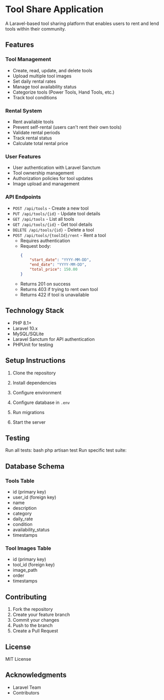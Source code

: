 # Tool Share Application

A Laravel-based tool sharing platform that enables users to rent and lend tools within their community.

## Features

### Tool Management
- Create, read, update, and delete tools
- Upload multiple tool images
- Set daily rental rates
- Manage tool availability status
- Categorize tools (Power Tools, Hand Tools, etc.)
- Track tool conditions

### Rental System
- Rent available tools
- Prevent self-rental (users can't rent their own tools)
- Validate rental periods
- Track rental status
- Calculate total rental price

### User Features
- User authentication with Laravel Sanctum
- Tool ownership management
- Authorization policies for tool updates
- Image upload and management

### API Endpoints
- `POST /api/tools` - Create a new tool
- `PUT /api/tools/{id}` - Update tool details
- `GET /api/tools` - List all tools
- `GET /api/tools/{id}` - Get tool details
- `DELETE /api/tools/{id}` - Delete a tool
- `POST /api/tools/{toolId}/rent` - Rent a tool
  - Requires authentication
  - Request body:
    ```json
    {
        "start_date": "YYYY-MM-DD",
        "end_date": "YYYY-MM-DD",
        "total_price": 150.00
    }
    ```
  - Returns 201 on success
  - Returns 403 if trying to rent own tool
  - Returns 422 if tool is unavailable

## Technology Stack
- PHP 8.1+
- Laravel 10.x
- MySQL/SQLite
- Laravel Sanctum for API authentication
- PHPUnit for testing
## Setup Instructions

1. Clone the repository

2. Install dependencies
3. Configure environment

4. Configure database in `.env`

5. Run migrations

6. Start the server

## Testing

Run all tests:
bash
php artisan test
Run specific test suite:


## Database Schema

### Tools Table
- id (primary key)
- user_id (foreign key)
- name
- description
- category
- daily_rate
- condition
- availability_status
- timestamps

### Tool Images Table
- id (primary key)
- tool_id (foreign key)
- image_path
- order
- timestamps

## Contributing
1. Fork the repository
2. Create your feature branch
3. Commit your changes
4. Push to the branch
5. Create a Pull Request

## License
MIT License


## Acknowledgments
- Laravel Team
- Contributors

